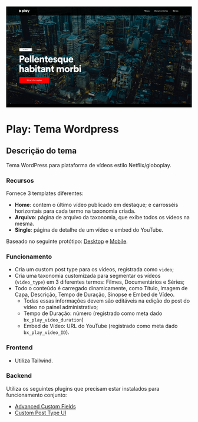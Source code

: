 ![Screenshot](https://github.com/Buildbox-ItSolutions/wordpress-developer-challenge/blob/main/wp-content/themes/desafio-wp/screenshot.png?raw=true)

# Play: Tema Wordpress

## Descrição do tema

Tema WordPress para plataforma de vídeos estilo Netflix/globoplay.  

### Recursos
Fornece 3 templates diferentes:
-  **Home**: contem o último vídeo publicado em destaque; e carrosséis horizontais para cada termo na taxonomia criada.
-  **Arquivo**: página de arquivo da taxonomia, que exibe todos os vídeos na mesma.
-  **Single**: página de detalhe de um vídeo e embed do YouTube.

Baseado no seguinte protótipo: [Desktop](https://xd.adobe.com/view/4ef93bf1-8b2a-4d9f-8dc1-38bb056538ff-1baa/specs) e [Mobile](https://xd.adobe.com/view/736a1c45-d953-4fda-9e02-3c86d2a0047b-2639/specs).

### Funcionamento

-  Cria um custom post type para os vídeos, registrada como `video`;
-  Cria uma taxonomia customizada para segmentar os vídeos (`video_type`) em 3 diferentes termos: Filmes, Documentários e Séries;
-  Todo o conteúdo é carregado dinamicamente, como Título, Imagem de Capa, Descrição, Tempo de Duração, Sinopse e Embed de Vídeo.
   -  Todas essas informações devem são editáveis na edição do post do vídeo no painel administrativo;
   -  Tempo de Duração: número (registrado como meta dado `bx_play_video_duration`)
   -  Embed de Vídeo: URL do YouTube (registrado como meta dado `bx_play_video_ID`).

### Frontend

-  Utiliza Tailwind.

### Backend
Utiliza os seguintes plugins que precisam estar instalados para funcionamento conjunto:
-  [Advanced Custom Fields](https://wordpress.org/plugins/advanced-custom-fields/)
-  [Custom Post Type UI](https://br.wordpress.org/plugins/custom-post-type-ui/)
